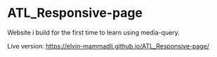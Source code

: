 # ATL_Responsive-page

Website i build for the first time to learn using media-query.

Live version: https://elvin-mammadli.github.io/ATL_Responsive-page/
